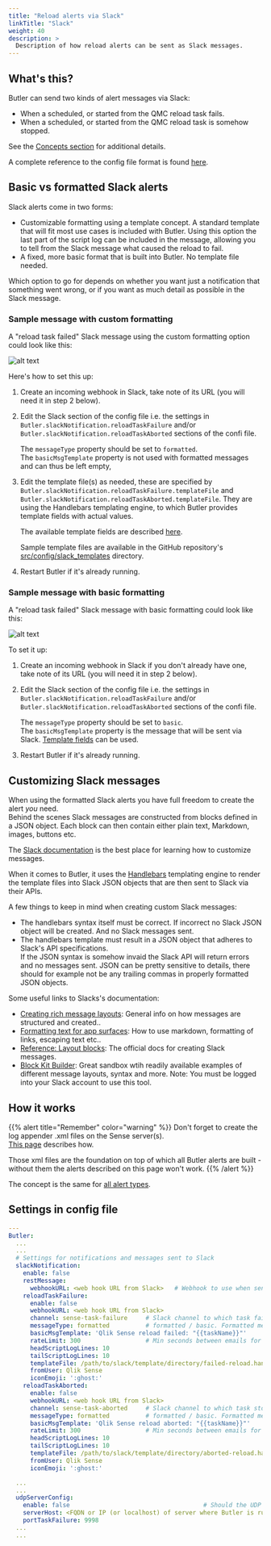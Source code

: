 ```yaml
---
title: "Reload alerts via Slack"
linkTitle: "Slack"
weight: 40
description: >
  Description of how reload alerts can be sent as Slack messages.
---
```


## What's this?

Butler can send two kinds of alert messages via Slack:

- When a scheduled, or started from the QMC reload task fails.
- When a scheduled, or started from the QMC reload task is somehow stopped.

See the [Concepts section](/docs/concepts/alerts-slack-teams/) for additional details.

A complete reference to the config file format is found [here](/docs/reference/config-file/).

## Basic vs formatted Slack alerts

Slack alerts come in two forms:

- Customizable formatting using a template concept. A standard template that will fit most use cases is included with Butler. Using this option the last part of the script log can be included in the message, allowing you to tell from the Slack message what caused the reload to fail.
- A fixed, more basic format that is built into Butler. No template file needed.

Which option to go for depends on whether you want just a notification that something went wrong, or if you want as much detail as possible in the Slack message.

### Sample message with custom formatting

A "reload task failed" Slack message using the custom formatting option could look like this:

![alt text](/img/failed-reload-slack-formatted_1.png "Reload failed alert email")  

Here's how to set this up:

1. Create an incoming webhook in Slack, take note of its URL (you will need it in step 2 below).
2. Edit the Slack section of the config file i.e. the settings in `Butler.slackNotification.reloadTaskFailure` and/or `Butler.slackNotification.reloadTaskAborted` sections of the confi file.

   The `messageType` property should be set to `formatted`.  
   The `basicMsgTemplate` property is not used with formatted messages and can thus be left empty,
3. Edit the template file(s) as needed, these are specified by `Butler.slackNotification.reloadTaskFailure.templateFile` and `Butler.slackNotification.reloadTaskAborted.templateFile`. They are using the Handlebars templating engine, to which Butler provides template fields with actual values.

   The available template fields are described [here](/docs/reference/alert-template-fields/).

   Sample template files are available in the GitHub repository's [src/config/slack_templates](https://github.com/ptarmiganlabs/butler/tree/master/src/config/slack_templates) directory.
4. Restart Butler if it's already running.

### Sample message with basic formatting

A "reload task failed" Slack message with basic formatting could look like this:

![alt text](/img/failed-reload-slack-basic_1.png "Reload failed alert email")  

To set it up:

1. Create an incoming webhook in Slack if you don't already have one, take note of its URL (you will need it in step 2 below).
2. Edit the Slack section of the config file i.e. the settings in `Butler.slackNotification.reloadTaskFailure` and/or `Butler.slackNotification.reloadTaskAborted` sections of the confi file.

   The `messageType` property should be set to `basic`.  
   The `basicMsgTemplate` property is the message that will be sent via Slack. [Template fields](/docs/reference/alert-template-fields/) can be used.
3. Restart Butler if it's already running.

## Customizing Slack messages

When using the formatted Slack alerts you have full freedom to create the alert *you* need.  
Behind the scenes Slack messages are constructed from blocks defined in a JSON object. Each block can then contain either plain text, Markdown, images, buttons etc.

The [Slack documentation](https://api.slack.com/messaging/composing/layouts) is the best place for learning how to customize messages.

When it comes to Butler, it uses the [Handlebars](https://handlebarsjs.com/) templating engine to render the template files into Slack JSON objects that are then sent to Slack via their APIs.

A few things to keep in mind when creating custom Slack messages:

- The handlebars syntax itself must be correct. If incorrect no Slack JSON object will be created. And no Slack messages sent.
- The handlebars template must result in a JSON object that adheres to Slack's API specifications.  
  If the JSON syntax is somehow invaid the Slack API will return errors and no messages sent. JSON can be pretty sensitive to details, there should for example not be any trailing commas in properly formatted JSON objects.

Some useful links to Slacks's documentation:

- [Creating rich message layouts](https://api.slack.com/messaging/composing/layouts): General info on how messages are structured and created..  
- [Formatting text for app surfaces](https://api.slack.com/reference/surfaces/formatting): How to use markdown, formatting of links, escaping text etc..  
- [Reference: Layout blocks](https://api.slack.com/reference/block-kit/blocks): The official docs for creating Slack messages.  
- [Block Kit Builder](https://app.slack.com/block-kit-builder/): Great sandbox wtih readily available examples of different message layouts, syntax and more. Note: You must be logged into your Slack account to use this tool.

## How it works

{{% alert title="Remember" color="warning" %}}
Don't forget to create the log appender .xml files on the Sense server(s).  
[This page](../) describes how.

Those xml files are the foundation on top of which all Butler alerts are built - without them the alerts described on this page won't work.
{{% /alert %}}

The concept is the same for [all alert types](/docs/getting-started/setup/reload-alerts/#how-it-works).

## Settings in config file

```yaml
---
Butler:
  ...
  ...
  # Settings for notifications and messages sent to Slack
  slackNotification:
    enable: false
    restMessage:                      
      webhookURL: <web hook URL from Slack>   # Webhook to use when sending basic Slack messages via Butler's REST API 
    reloadTaskFailure:
      enable: false
      webhookURL: <web hook URL from Slack>
      channel: sense-task-failure     # Slack channel to which task failure notifications are sent
      messageType: formatted          # formatted / basic. Formatted means that template file below will be used to create the message.
      basicMsgTemplate: 'Qlik Sense reload failed: "{{taskName}}"'      # Only needed if message type = basic
      rateLimit: 300                  # Min seconds between emails for a given taskID. Defaults to 5 minutes.
      headScriptLogLines: 10
      tailScriptLogLines: 10
      templateFile: /path/to/slack/template/directory/failed-reload.handlebars
      fromUser: Qlik Sense
      iconEmoji: ':ghost:'
    reloadTaskAborted:
      enable: false
      webhookURL: <web hook URL from Slack>
      channel: sense-task-aborted     # Slack channel to which task stopped notifications are sent
      messageType: formatted          # formatted / basic. Formatted means that template file below will be used to create the message.
      basicMsgTemplate: 'Qlik Sense reload aborted: "{{taskName}}"'       # Only needed if message type = basic
      rateLimit: 300                  # Min seconds between emails for a given taskID. Defaults to 5 minutes.
      headScriptLogLines: 10
      tailScriptLogLines: 10
      templateFile: /path/to/slack/template/directory/aborted-reload.handlebars
      fromUser: Qlik Sense
      iconEmoji: ':ghost:'

  ...
  ...
  udpServerConfig:
    enable: false                                     # Should the UDP server responsible for receving task failure and session events be started? true/false
    serverHost: <FQDN or IP (or localhost) of server where Butler is running>
    portTaskFailure: 9998
  ...
  ...
```
